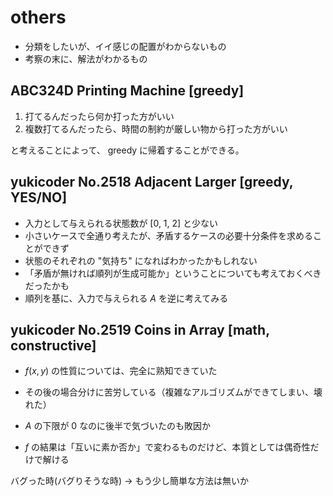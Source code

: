 # others

- 分類をしたいが、イイ感じの配置がわからないもの
- 考察の末に、解法がわかるもの

## ABC324D Printing Machine [greedy]

1. 打てるんだったら何か打った方がいい
2. 複数打てるんだったら、時間の制約が厳しい物から打った方がいい

と考えることによって、 greedy に帰着することができる。

## yukicoder No.2518 Adjacent Larger [greedy, YES/NO]

- 入力として与えられる状態数が [0, 1, 2] と少ない
- 小さいケースで全通り考えたが、矛盾するケースの必要十分条件を求めることができず
- 状態のそれぞれの "気持ち" になればわかったかもしれない
- 「矛盾が無ければ順列が生成可能か」ということについても考えておくべきだったかも
- 順列を基に、入力で与えられる $A$ を逆に考えてみる

## yukicoder No.2519 Coins in Array [math, constructive]

- $f(x, y)$ の性質については、完全に熟知できていた
- その後の場合分けに苦労している（複雑なアルゴリズムができてしまい、壊れた）
- $A$ の下限が $0$ なのに後半で気づいたのも敗因か

- $f$ の結果は「互いに素か否か」で変わるものだけど、本質としては偶奇性だけで解ける

バグった時(バグりそうな時) -> もう少し簡単な方法は無いか
